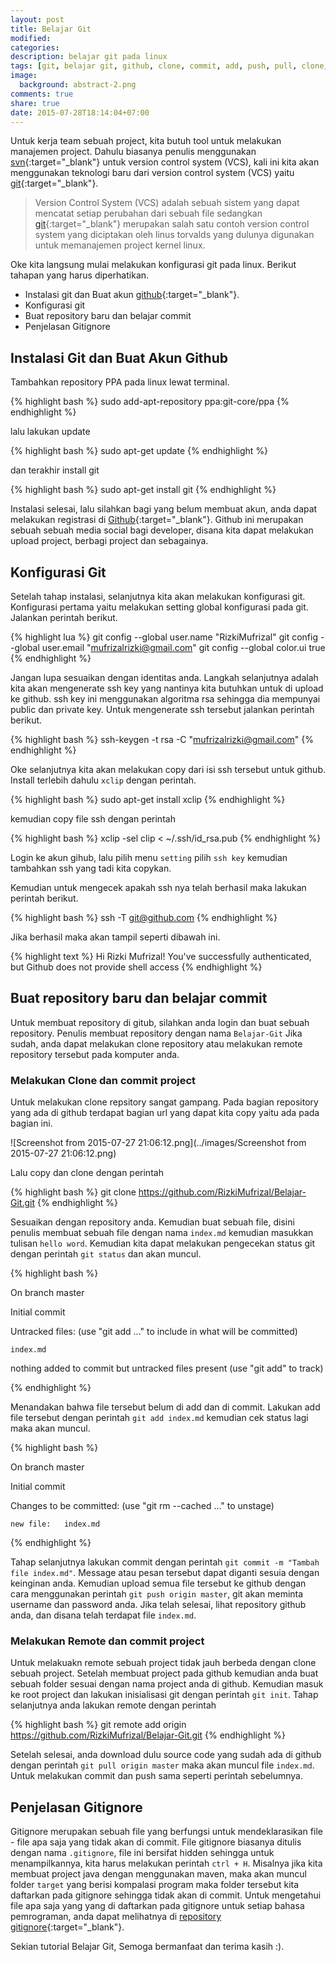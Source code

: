 ```yaml
---
layout: post
title: Belajar Git
modified:
categories:
description: belajar git pada linux
tags: [git, belajar git, github, clone, commit, add, push, pull, clone, gitignore, repository]
image:
  background: abstract-2.png
comments: true
share: true
date: 2015-07-28T18:14:04+07:00
---
```


Untuk kerja team sebuah project, kita butuh tool untuk melakukan manajemen project. Dahulu biasanya penulis menggunakan [svn](https://subversion.apache.org/){:target="_blank"} untuk version control system (VCS), kali ini kita akan menggunakan teknologi baru dari version control system (VCS) yaitu [git](https://git-scm.com/){:target="_blank"}.

>Version Control System (VCS) adalah sebuah sistem yang dapat mencatat setiap perubahan dari sebuah file sedangkan [git](https://git-scm.com/){:target="_blank"} merupakan salah satu contoh version control system yang diciptakan oleh linus torvalds yang dulunya digunakan untuk memanajemen project kernel linux.

Oke kita langsung mulai melakukan konfigurasi git pada linux. Berikut tahapan yang harus diperhatikan.

- Instalasi git dan Buat akun [github](https://github.com/){:target="_blank"}.
- Konfigurasi git
- Buat repository baru dan belajar commit
- Penjelasan Gitignore

## Instalasi Git dan Buat Akun Github

Tambahkan repository PPA pada linux lewat terminal.

{% highlight bash %}
sudo add-apt-repository ppa:git-core/ppa
{% endhighlight %}

lalu lakukan update

{% highlight bash %}
sudo apt-get update
{% endhighlight %}

dan terakhir install git

{% highlight bash %}
sudo apt-get install git
{% endhighlight %}

Instalasi selesai, lalu silahkan bagi yang belum membuat akun, anda dapat melakukan registrasi di [Github](https://github.com/){:target="_blank"}. Github ini merupakan sebuah sebuah media social bagi developer, disana kita dapat melakukan upload project, berbagi project dan sebagainya.

## Konfigurasi Git

Setelah tahap instalasi, selanjutnya kita akan melakukan konfigurasi git. Konfigurasi pertama yaitu melakukan setting global konfigurasi pada git. Jalankan perintah berikut.

{% highlight lua %}
git config --global user.name "RizkiMufrizal"
git config --global user.email "mufrizalrizki@gmail.com"
git config --global color.ui true
{% endhighlight %}

Jangan lupa sesuaikan dengan identitas anda. Langkah selanjutnya adalah kita akan mengenerate ssh key yang nantinya kita butuhkan untuk di upload ke github. ssh key ini menggunakan algoritma rsa sehingga dia mempunyai public dan private key. Untuk mengenerate ssh tersebut jalankan perintah berikut.

{% highlight bash %}
ssh-keygen -t rsa -C "mufrizalrizki@gmail.com"
{% endhighlight %}

Oke selanjutnya kita akan melakukan copy dari isi ssh tersebut untuk github. Install terlebih dahulu `xclip` dengan perintah.

{% highlight bash %}
sudo apt-get install xclip
{% endhighlight %}

kemudian copy file ssh dengan perintah

{% highlight bash %}
xclip -sel clip < ~/.ssh/id_rsa.pub
{% endhighlight %}

Login ke akun gihub, lalu pilih menu `setting` pilih `ssh key` kemudian tambahkan ssh yang tadi kita copykan.

Kemudian untuk mengecek apakah ssh nya telah berhasil maka lakukan perintah berikut.

{% highlight bash %}
ssh -T git@github.com
{% endhighlight %}

Jika berhasil maka akan tampil seperti dibawah ini.

{% highlight text %}
Hi Rizki Mufrizal! You've successfully authenticated, but Github does not provide shell access
{% endhighlight %}

## Buat repository baru dan belajar commit

Untuk membuat repository di gitub, silahkan anda login dan buat sebuah repository. Penulis membuat repository dengan nama `Belajar-Git` Jika sudah, anda dapat melakukan clone repository atau melakukan remote repository tersebut pada komputer anda.

### Melakukan Clone dan commit project

Untuk melakukan clone repsitory sangat gampang. Pada bagian repository yang ada di github terdapat bagian url yang dapat kita copy yaitu ada pada bagian ini.

![Screenshot from 2015-07-27 21:06:12.png](../images/Screenshot from 2015-07-27 21:06:12.png)

Lalu copy dan clone dengan perintah

{% highlight bash %}
git clone https://github.com/RizkiMufrizal/Belajar-Git.git
{% endhighlight %}

Sesuaikan dengan repository anda. Kemudian buat sebuah file, disini penulis membuat sebuah file dengan nama `index.md` kemudian masukkan tulisan `hello word`. Kemudian kita dapat melakukan pengecekan status git dengan perintah `git status` dan akan muncul.

{% highlight bash %}

On branch master

Initial commit

Untracked files:
  (use "git add <file>..." to include in what will be committed)

	index.md

nothing added to commit but untracked files present (use "git add" to track)

{% endhighlight %}

Menandakan bahwa file tersebut belum di add dan di commit. Lakukan add file tersebut dengan perintah `git add index.md` kemudian cek status lagi maka akan muncul.

{% highlight bash %}

On branch master

Initial commit

Changes to be committed:
  (use "git rm --cached <file>..." to unstage)

	new file:   index.md

{% endhighlight %}

Tahap selanjutnya lakukan commit dengan perintah `git commit -m "Tambah file index.md"`. Message atau pesan tersebut dapat diganti sesuia dengan keinginan anda. Kemudian upload semua file tersebut ke github dengan cara menggunakan perintah `git push origin master`, git akan meminta username dan password anda. Jika telah selesai, lihat repository github anda, dan disana telah terdapat file `index.md`.

### Melakukan Remote dan commit project

Untuk melakuakn remote sebuah project tidak jauh berbeda dengan clone sebuah project. Setelah membuat project pada github kemudian anda buat sebuah folder sesuai dengan nama project anda di github. Kemudian masuk ke root project dan lakukan inisialisasi git dengan perintah `git init`. Tahap selanjutnya anda lakukan remote dengan perintah

{% highlight bash %}
git remote add origin https://github.com/RizkiMufrizal/Belajar-Git.git
{% endhighlight %}

Setelah selesai, anda download dulu source code yang sudah ada di github dengan perintah `git pull origin master` maka akan muncul file `index.md`. Untuk melakukan commit dan push sama seperti perintah sebelumnya.

## Penjelasan Gitignore

Gitignore merupakan sebuah file yang berfungsi untuk mendeklarasikan file - file apa saja yang tidak akan di commit. File gitignore biasanya ditulis dengan nama `.gitignore`, file ini bersifat hidden sehingga untuk menampilkannya, kita harus melakukan perintah `ctrl + H`. Misalnya jika kita membuat project java dengan menggunakan maven, maka akan muncul folder `target` yang berisi kompalasi program maka folder tersebut kita daftarkan pada gitignore sehingga tidak akan di commit. Untuk mengetahui file apa saja yang yang di daftarkan pada gitignore untuk setiap bahasa pemrograman, anda dapat melihatnya di [repository gitignore](https://github.com/github/gitignore){:target="_blank"}. 

Sekian tutorial Belajar Git, Semoga bermanfaat dan terima kasih :).
